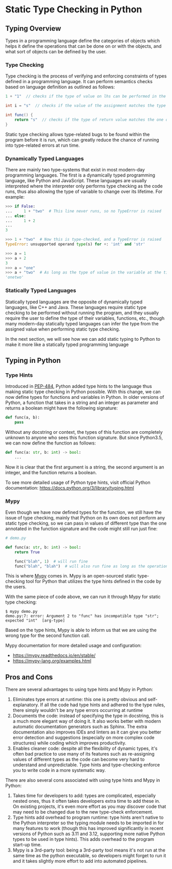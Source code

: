 # Static Type Checking in Python

## Typing Overview

Types in a programming language define the categories of objects which helps it define the operations that can be done on or with the objects, and what sort of objects can be defined by the user.

### Type Checking

Type checking is the process of verifying and enforcing constraints of types defined in a programming language. It can perform semantics checks based on language definition as outlined as follows:
```java
1 + "1"  // checks if the type of value on lhs can be performed in the add operation with the type of value on rhs

int i = "s"  // checks if the value of the assignment matches the type of the variable

int func() {
    return "s"  // checks if the type of return value matches the one defined by the function
}
```
Static type checking allows type-related bugs to be found within the program before it is run, which can greatly reduce the chance of running into type-related errors at run time.

### Dynamically Typed Languages

There are mainly two type-systems that exist in most modern-day programming languages. The first is a dynamically typed programming language, like Python and JavaScript. These languages are usually interpreted where the interpreter only performs type checking as the code runs, thus also allowing the type of variable to change over its lifetime. For example:
```python
>>> if False:
...     1 + "two"  # This line never runs, so no TypeError is raised
... else:
...     1 + 2
...
3

>>> 1 + "two"  # Now this is type-checked, and a TypeError is raised
TypeError: unsupported operand type(s) for +: 'int' and 'str'

>>> a = 1
>>> a + 2
3
>>> a = "one"  
>>> a + "two"  # As long as the type of value in the variable at the time of execution matches the semantics of the operator, no type error will be raised
'onetwo'
```

### Statically Typed Languages

Statically typed languages are the opposite of dynamically typed languages, like C++ and Java. These languages require static type checking to be performed without running the program, and they usually require the user to define the type of their variables, functions, etc., though many modern-day statically typed languages can infer the type from the assigned value when performing static type checking.

In the next section, we will see how we can add static typing to Python to make it more like a statically typed programming language

## Typing in Python

### Type Hints

Introduced in [PEP-484](https://peps.python.org/pep-0484/), Python added type hints to the language thus making static type checking in Python possible. With this change, we can now define types for functions and variables in Python. In older versions of Python, a function that takes in a string and an integer as parameter and returns a boolean might have the following signature:
```python
def func(a, b):
    pass
```
Without any docstring or context, the types of this function are completely unknown to anyone who sees this function signature. But since Python3.5, we can now define the function as follows:
```python
def func(a: str, b: int) -> bool:
    ...
```
Now it is clear that the first argument is a string, the second argument is an integer, and the function returns a boolean.

To see more detailed usage of Python type hints, visit official Python documentation: https://docs.python.org/3/library/typing.html

### Mypy

Even though we have now defined types for the function, we still have the issue of type checking, mainly that Python on its own does not perform any static type checking, so we can pass in values of different type than the one annotated in the function signature and the code might still run just fine:
```python
# demo.py

def func(a: str, b: int) -> bool:
    return True

    func("blah", 1)  # will run fine
    func("blah", "blah")  # will also run fine as long as the operations performed using <a> and <b> are valid
```
This is where [Mypy](https://mypy-lang.org/) comes in. Mypy is an open-sourced static type-checking tool for Python that utilizes the type hints defined in the code by the users.

With the same piece of code above, we can run it through Mypy for static type checking:
```shell
$ mypy demo.py
demo.py:7: error: Argument 2 to "func" has incompatible type "str"; expected "int"  [arg-type]
```
Based on the type hints, Mypy is able to inform us that we are using the wrong type for the second function call.

Mypy documentation for more detailed usage and configuration:
- https://mypy.readthedocs.io/en/stable/
- https://mypy-lang.org/examples.html

## Pros and Cons

There are several advantages to using type hints and Mypy in Python: 
1. Eliminates type errors at runtime: this one is pretty obvious and self-explanatory. If all the code had type hints and adhered to the type rules, there simply wouldn't be any type errors occurring at runtime
2. Documents the code: instead of specifying the type in docstring, this is a much more elegant way of doing it. It also works better with modern automatic documentation generators such as Sphinx. The extra documentation also improves IDEs and linters as it can give you better error detection and suggestions (especially on more complex code structures) while coding which improves productivity.
3. Enables cleaner code: despite all the flexibility of dynamic types, it's often bad practice to use many of its features such as re-assigning values of different types as the code can become very hard to understand and unpredictable. Type hints and type-checking enforce you to write code in a more systematic way.

There are also several cons associated with using type hints and Mypy in Python:
1. Takes time for developers to add: types are complicated, especially nested ones, thus it often takes developers extra time to add these in. On existing projects, it's even more effort as you may discover code that may need to be changed due to the new type-check enforcement.
2. Type hints add overhead to program runtime: type hints aren't native to the Python interpreter so the typing module needs to be imported in for many features to work (though this has improved significantly in recent versions of Python such as 3.11 and 3.12, supporting more native Python types to be used in type hints). This adds overhead to the program start-up time.
3. Mypy is a 3rd-party tool: being a 3rd-party tool means it's not run at the same time as the python executable, so developers might forget to run it and it takes slightly more effort to add into automated pipelines.
